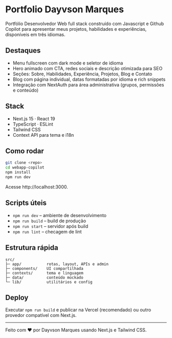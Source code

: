 # Portfolio Dayvson Marques

Portfólio Desenvolvedor Web full stack construído com Javascript e Github Copilot para apresentar meus projetos, habilidades e experiências, disponíveis em três idiomas.

## Destaques
- Menu fullscreen com dark mode e seletor de idioma
- Hero animado com CTA, redes sociais e descrição otimizada para SEO
- Seções: Sobre, Habilidades, Experiência, Projetos, Blog e Contato
- Blog com página individual, datas formatadas por idioma e rich snippets
- Integração com NextAuth para área administrativa (grupos, permissões e conteúdo)

## Stack
- Next.js 15 · React 19
- TypeScript · ESLint
- Tailwind CSS
- Context API para tema e i18n

## Como rodar
```bash
git clone <repo>
cd webapp-copilot
npm install
npm run dev
```
Acesse http://localhost:3000.

## Scripts úteis
- `npm run dev` – ambiente de desenvolvimento
- `npm run build` – build de produção
- `npm run start` – servidor após build
- `npm run lint` – checagem de lint

## Estrutura rápida
```
src/
├─ app/           rotas, layout, APIs e admin
├─ components/    UI compartilhada
├─ contexts/      tema e linguagem
├─ data/          conteúdo mockado
└─ lib/           utilitários e config
```

## Deploy
Executar `npm run build` e publicar na Vercel (recomendado) ou outro provedor compatível com Next.js.

---

Feito com ❤️ por Dayvson Marques usando Next.js e Tailwind CSS.
